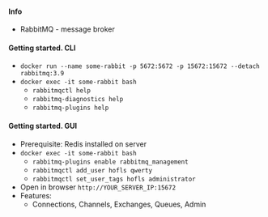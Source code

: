 #### Info
* RabbitMQ - message broker

#### Getting started. CLI
* `docker run --name some-rabbit -p 5672:5672 -p 15672:15672 --detach rabbitmq:3.9`
* `docker exec -it some-rabbit bash`
    * `rabbitmqctl help`
    * `rabbitmq-diagnostics help`
    * `rabbitmq-plugins help`

#### Getting started. GUI
* Prerequisite: Redis installed on server
* `docker exec -it some-rabbit bash`
    * `rabbitmq-plugins enable rabbitmq_management`
    * `rabbitmqctl add_user hofls qwerty`
    * `rabbitmqctl set_user_tags hofls administrator`
* Open in browser `http://YOUR_SERVER_IP:15672`
* Features:
    * Connections, Channels, Exchanges, Queues, Admin
